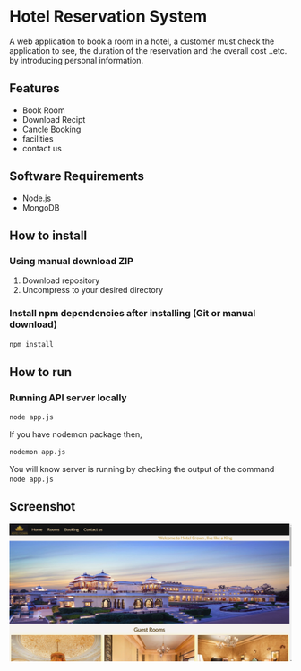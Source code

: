# Hotel Reservation System
A web application to book a room in a hotel, a customer must check the application to see, the duration of the reservation and the overall cost ..etc. by introducing personal information.

## Features

- Book Room
- Download Recipt
- Cancle Booking
- facilities
- contact us

## Software Requirements

- Node.js
- MongoDB

## How to install

### Using manual download ZIP

1.  Download repository
2.  Uncompress to your desired directory

### Install npm dependencies after installing (Git or manual download)

```bash
npm install
```

## How to run

### Running API server locally

```bash
node app.js
```
If you have nodemon package then,

```bash
nodemon app.js
```

You will know server is running by checking the output of the command `node app.js`

## Screenshot
![alt text](ss/1.png)
